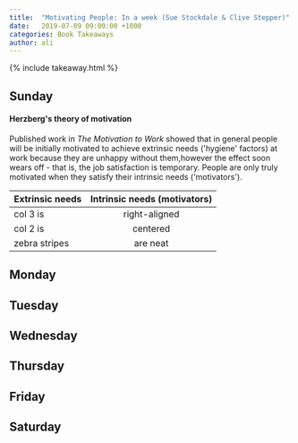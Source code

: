 ```yaml
---
title:  "Motivating People: In a week (Sue Stockdale & Clive Stepper)"
date:   2019-07-09 09:00:00 +1000
categories: Book Takeaways
author: ali
---
```


{% include takeaway.html %}

## Sunday

#### Herzberg's theory of motivation
Published work in *The Motivation to Work* showed that in general people will be initially motivated to achieve extrinsic needs ('hygiene' factors) at work because they are unhappy without them,however the effect soon wears off - that is, the job satisfaction is temporary. People are only truly motivated when they satisfy their intrinsic needs ('motivators'). 

| Extrinsic needs | Intrinsic needs (motivators) |
| ------------- |:-------------:|
| col 3 is      | right-aligned |
| col 2 is      | centered      |
| zebra stripes | are neat      |


## Monday

## Tuesday

## Wednesday

## Thursday

## Friday

## Saturday

